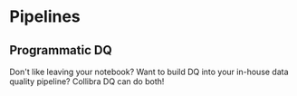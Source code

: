 # Pipelines

## Programmatic DQ

Don't like leaving your notebook? Want to build DQ into your in-house data quality pipeline? Collibra DQ can do both!
